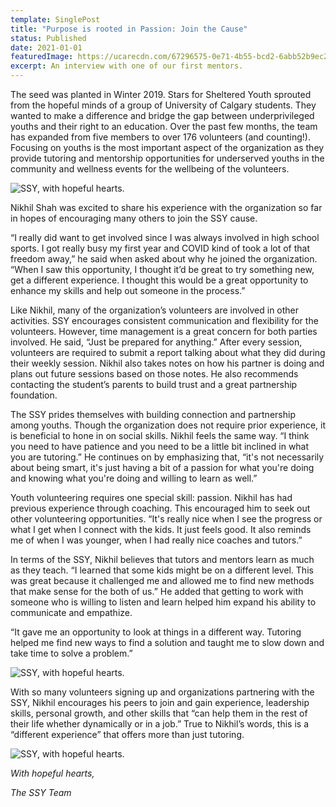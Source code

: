 ```yaml
---
template: SinglePost
title: "Purpose is rooted in Passion: Join the Cause"
status: Published
date: 2021-01-01
featuredImage: https://ucarecdn.com/67296575-0e71-4b55-bcd2-6abb52b9ec26/
excerpt: An interview with one of our first mentors.
---
```

The seed was planted in Winter 2019. Stars for Sheltered Youth sprouted from the hopeful minds of a group of University of Calgary students. They wanted to make a difference and bridge the gap between underprivileged youths and their right to an education. Over the past few months, the team has expanded from five members to over 176 volunteers (and counting!). Focusing on youths is the most important aspect of the organization as they provide tutoring and mentorship opportunities for underserved youths in the community and wellness events for the wellbeing of the volunteers.

![SSY, with hopeful hearts.](https://ucarecdn.com/3ba6f6a8-2102-48f1-b209-3307a3bf507c/-/crop/893x638/0,530/-/preview/ "Stars for Sheltered Youth")

Nikhil Shah was excited to share his experience with the organization so far in hopes of encouraging many others to join the SSY cause.

“I really did want to get involved since I was always involved in high school sports. I got really busy my first year and COVID kind of took a lot of that freedom away,” he said when asked about why he joined the organization. “When I saw this opportunity, I thought it’d be great to try something new, get a different experience. I thought this would be a great opportunity to enhance my skills and help out someone in the process.”

Like Nikhil, many of the organization’s volunteers are involved in other activities. SSY encourages consistent communication and flexibility for the volunteers. However, time management is a great concern for both parties involved. He said, “Just be prepared for anything.” After every session, volunteers are required to submit a report talking about what they did during their weekly session. Nikhil also takes notes on how his partner is doing and plans out future sessions based on those notes. He also recommends contacting the student’s parents to build trust and a great partnership foundation.

The SSY prides themselves with building connection and partnership among youths. Though the organization does not require prior experience, it is beneficial to hone in on social skills. Nikhil feels the same way. “I think you need to have patience and you need to be a little bit inclined in what you are tutoring.” He continues on by emphasizing that, “it's not necessarily about being smart, it's just having a bit of a passion for what you're doing and knowing what you're doing and willing to learn as well.”

Youth volunteering requires one special skill: passion. Nikhil has had previous experience through coaching. This encouraged him to seek out other volunteering opportunities. “It's really nice when I see the progress or what I get when I connect with the kids. It just feels good. It also reminds me of when I was younger, when I had really nice coaches and tutors.”

In terms of the SSY, Nikhil believes that tutors and mentors learn as much as they teach. “I learned that some kids might be on a different level. This was great because it challenged me and allowed me to find new methods that make sense for the both of us.” He added that getting to work with someone who is willing to listen and learn helped him expand his ability to communicate and empathize.

“It gave me an opportunity to look at things in a different way. Tutoring helped me find new ways to find a solution and taught me to slow down and take time to solve a problem.”

![SSY, with hopeful hearts.](https://ucarecdn.com/ccd0295b-421f-4734-b881-a2cef911592e/-/crop/1045x678/0,230/-/preview/ "Stars for Sheltered Youth")

With so many volunteers signing up and organizations partnering with the SSY, Nikhil encourages his peers to join and gain experience, leadership skills, personal growth, and other skills that “can help them in the rest of their life whether dynamically or in a job.” True to Nikhil’s words, this is a “different experience” that offers more than just tutoring.

![SSY, with hopeful hearts.](https://ucarecdn.com/4403fd67-f64a-4cc0-be89-16c8d4c5081e/ "Stars for Sheltered Youth")

*With hopeful hearts,*

 *The SSY Team*